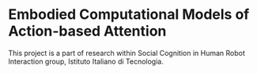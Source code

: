 # Embodied Computational Models of Action-based Attention

This project is a part of research within Social Cognition in Human Robot Interaction group, Istituto Italiano di Tecnologia.

